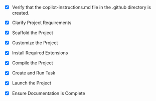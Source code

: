 <!-- Use this file to provide workspace-specific custom instructions to Copilot. For more details, visit https://code.visualstudio.com/docs/copilot/copilot-customization#_use-a-githubcopilotinstructionsmd-file -->
- [x] Verify that the copilot-instructions.md file in the .github directory is created.

- [x] Clarify Project Requirements
	<!-- React 18+ TypeScript project with Vite, Tailwind CSS v4, theme provider, router, navigation for portfolio website -->

- [x] Scaffold the Project
	<!-- Vite React TypeScript project scaffolded successfully -->

- [x] Customize the Project
	<!-- Phase 1: Foundation implemented with core providers, structure, and global styles -->
	<!-- Phase 2: Components implemented with enhanced navigation, hero section, and reusable UI -->
	<!-- Phase 3: Data structures implemented with comprehensive TypeScript interfaces and test component -->

- [x] Install Required Extensions
	<!-- No specific extensions mentioned in setup info -->

- [x] Compile the Project
	<!-- Dependencies installed and build successful -->

- [x] Create and Run Task
	<!-- Create development task if needed -->

- [x] Launch the Project
	<!-- Launch development server -->

- [x] Ensure Documentation is Complete
	<!-- Update README and clean up instructions -->
